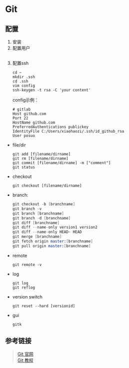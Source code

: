 # Git
## 配置
1. 安装
1. 配置用户
    ``` shell

    ```
1. 配置ssh
    ``` shell
    cd ~
    mkdir .ssh
    cd .ssh
    vim config
    ssh-keygen -t rsa -C 'your content'
    ```
    config示例：
    ``` config
    # gitlab
    Host github.com
    Port 22
    HostName github.com
    PreferredAuthentications publickey
    IdentityFile C:/Users/xiaohaozi/.ssh/id_github_rsa
    User posuo
    ```
* file/dir
    ```
    git add [filename/dirname]
    git rm [filename/dirname]
    git commit [filename/dirname] -m ["comment"]
    git status
    ```

* checkout
    ```
    git checkout [filename/dirname]
    ```

* branch:
    ``` s
    git checkout -b [branchname]
    git branch -v 
    git branch [branchname]
    git branch -d [branchname]
    git diff [branchname]
    git diff --name-only version1 version2
    git diff --name-only HEAD~ HEAD
    git merge [branchname]
    git fetch origin master:[branchname]
    git pull origin master:[branchname]
    ```

* remote
    ```
    git remote -v
    ```

* log
    ```
    git log
    git reflog
    ```

* version switch
    ```
    git reset --hard [versionid]
    ```

* gui
    ```
    gitk
    ```

## 参考链接
> [Git 官网](https://git-scm.com/)  
> [Git 教程](https://www.liaoxuefeng.com/wiki/0013739516305929606dd18361248578c67b8067c8c017b000)
